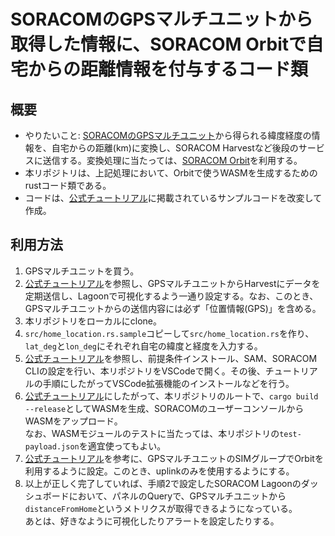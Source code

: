 # SORACOMのGPSマルチユニットから取得した情報に、SORACOM Orbitで自宅からの距離情報を付与するコード類

## 概要
- やりたいこと: [SORACOMのGPSマルチユニット](https://soracom.jp/store/5235/)から得られる緯度経度の情報を、自宅からの距離(km)に変換し、SORACOM Harvestなど後段のサービスに送信する。変換処理に当たっては、[SORACOM Orbit](https://soracom.jp/services/orbit/)を利用する。
- 本リポジトリは、上記処理において、Orbitで使うWASMを生成するためのrustコード類である。
- コードは、[公式チュートリアル](https://users.soracom.io/ja-jp/docs/orbit/setup/)に掲載されているサンプルコードを改変して作成。


## 利用方法
1. GPSマルチユニットを買う。
1. [公式チュートリアル](https://soracom.jp/recipes_index/3830/)を参照し、GPSマルチユニットからHarvestにデータを定期送信し、Lagoonで可視化するよう一通り設定する。なお、このとき、GPSマルチユニットからの送信内容には必ず「位置情報(GPS)」を含める。
1. 本リポジトリをローカルにclone。
1. `src/home_location.rs.sample`コピーして`src/home_location.rs`を作り、`lat_deg`と`lon_deg`にそれぞれ自宅の緯度と経度を入力する。
1. [公式チュートリアル](https://users.soracom.io/ja-jp/docs/orbit/setup/)を参照し、前提条件インストール、SAM、SORACOM CLIの設定を行い、本リポジトリをVSCodeで開く。その後、チュートリアルの手順にしたがってVSCode拡張機能のインストールなどを行う。
1. [公式チュートリアル](https://users.soracom.io/ja-jp/docs/orbit/deployment/?tab-1-2=selected)にしたがって、本リポジトリのルートで、`cargo build --release`としてWASMを生成、SORACOMのユーザーコンソールからWASMをアップロード。  
  なお、WASMモジュールのテストに当たっては、本リポジトリの`test-payload.json`を適宜使ってもよい。
1. [公式チュートリアル](https://users.soracom.io/ja-jp/docs/orbit/running/)を参考に、GPSマルチユニットのSIMグループでOrbitを利用するように設定。このとき、uplinkのみを使用するようにする。
1. 以上が正しく完了していれば、手順2で設定したSORACOM Lagoonのダッシュボードにおいて、パネルのQueryで、GPSマルチユニットから`distanceFromHome`というメトリクスが取得できるようになっている。  
  あとは、好きなように可視化したりアラートを設定したりする。